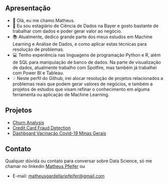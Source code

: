 
## Apresentação
- 👋 Olá, eu me chamo Matheus.
- 👀 Eu sou estagiário de Ciência de Dados na Bayer e gosto bastante de trabalhar com dados e poder gerar valor ao negócio.
- 📚 Atualmente, dedico grande parte dos meus estudos em Machine Learning e Análise de Dados, e como aplicar estas técnicas para resolução de problemas.
- 💻 Tenho experiência nas linguagens de programação Python e R, além de SQL para manipulação de banco de dados. Na parte de visualização de dados, atualmente trabalho com Spotfire, mas também já trabalhei com Power BI e Tableau.
- 💡 Neste perfil do Github, irei alocar resolução de projetos relacionados a problemas reais que podem gerar valores de negócios, e também a projetos de estudos que visam refinar o conhecimento em alguma ferramenta ou aplicação de Machine Learning.

## Projetos
- [Churn Analysis](https://github.com/MatheusPfeifer/Churn-Analysis)
- [Credit Card Fraud Detection](https://github.com/MatheusPfeifer/Credit-Card-Fraud-Detection)
- [Dashboard Vacinação Covid-19 Minas Gerais](https://github.com/MatheusPfeifer/Analise-Vacinacao-Covid-19-Minas-Gerais)
## Contato
Qualquer dúvida ou contato para conversar sobre Data Science, só me chamar no linkedin [Matheus Pfeifer](https://www.linkedin.com/in/matheuspfeifer/) ou 
- E-mail: matheusgardellaripfeifer@gmail.com

<!---
MatheusPfeifer/MatheusPfeifer is a ✨ special ✨ repository because its `README.md` (this file) appears on your GitHub profile.
You can click the Preview link to take a look at your changes.
--->
